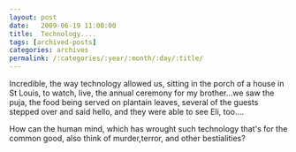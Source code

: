 ```yaml
---
layout: post
date:	2009-06-19 11:00:00
title:  Technology....
tags: [archived-posts]
categories: archives
permalink: /:categories/:year/:month/:day/:title/
---
```

Incredible, the way technology allowed us, sitting in the porch of a house in St Louis, to watch, live, the annual ceremony for my brother...we saw the puja, the food being served on plantain leaves, several of the guests stepped over and said hello, and they were able to see Eli, too....

How can the human mind, which has wrought such technology that's for the common good, also think of murder,terror, and other bestialities?
